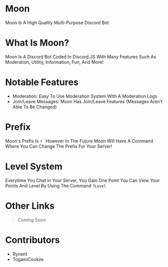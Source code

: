 # Moon
Moon Is A High Quality Multi-Purpose Discord Bot

# What Is Moon?
Moon Is A Discord Bot Coded In Discord.JS With Many Features Such As Moderation, Utility, Information, Fun, And More!

# Notable Features
 - Moderation: Easy To Use Moderation System With A Moderation Logs
 - Join/Leave Messages: Moon Has Join/Leave Features (Messages Aren't Able To Be Changed)
 
 # Prefix
 Moon's Prefix Is `?
 ` However In The Future Moon Will Have A Command Where You Can Change The Prefix For Your Server!
 
 # Level System
 Everytime You Chat In Your Server, You Gain One Point You Can View Your Points And Level By Using The Command `?Level
 `
 
 # Other Links
 > Coming Soon
 
 # Contributors 
 - Rynent
 - TogamiCookiie


